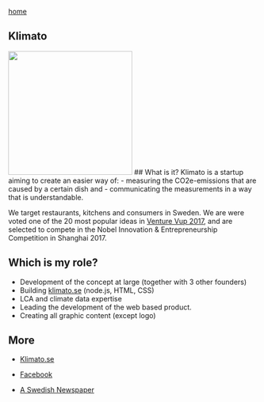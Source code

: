 [home](https://philipclaesson.github.io)

## Klimato 

<img src = "https://scontent-mxp1-1.xx.fbcdn.net/v/t1.0-9/21740258_830515733773369_957123402153156873_n.jpg?oh=c5d137e019573abb1f399e02b78a3e40&oe=5AAF7FE4" width = "250">
## What is it?
Klimato is a startup aiming to create an easier way of:
- measuring the CO2e-emissions that are caused by a certain dish and - communicating the measurements in a way that is understandable. 

We target restaurants, kitchens and consumers in Sweden. We are were voted one of the 20 most popular ideas in [Venture Vup 2017](https://venturecup.ideahunt.io/ideas/07cf9e5a-226d-4a42-8cef-6b6a97efc8a1), and are selected to compete in the Nobel Innovation & Entrepreneurship Competition in Shanghai 2017.

## Which is my role?
- Development of the concept at large (together with 3 other founders)
- Building [klimato.se](https://klimato.se) (node.js, HTML, CSS) 
- LCA and climate data expertise
- Leading the development of the web based product.
- Creating all graphic content (except logo)

## More
- [Klimato.se](https://klimato.se/)

- [Facebook](https://facebook.com/klimatosweden)

- [A Swedish Newspaper](https://www.sydsvenskan.se/2017-10-11/upplysning-kan-minska-utslapp)

